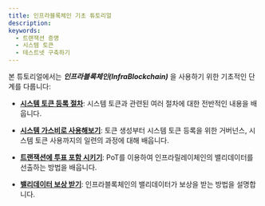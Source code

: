 ```yaml
---
title: 인프라블록체인 기초 튜토리얼
description:
keywords:
  - 트랜잭션 증명
  - 시스템 토큰
  - 테스트넷 구축하기
---
```


본 튜토리얼에서는 **_인프라블록체인(InfraBlockchain)_** 을 사용하기 위한 기초적인 단계를 다룹니다:

- **[시스템 토큰 등록 절차](./how-to-interact-with-system-token)**: 시스템 토큰과 관련된 여러 절차에 대한 전반적인 내용을 배웁니다.

- **[시스템 가스비로 사용해보기](./how-to-pay-transaction-fee)**: 토큰 생성부터 시스템 토큰 등록을 위한 거버넌스, 시스템 토큰 사용까지의 일련의 과정에 대해 배웁니다.

- **[트랜잭션에 투표 포함 시키기](./how-to-vote)**: PoT를 이용하여 인프라릴레이체인의 밸리데이터를 선출하는 방법을 배웁니다.

- **[밸리데이터 보상 받기](./how-to-get-validator-reward)**: 인프라블록체인의 밸리데이터가 보상을 받는 방법을 설명합니다.
